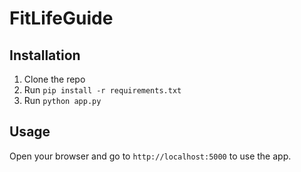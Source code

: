 # FitLifeGuide


## Installation

1. Clone the repo
2. Run `pip install -r requirements.txt`
3. Run `python app.py`

## Usage

Open your browser and go to `http://localhost:5000` to use the app.
